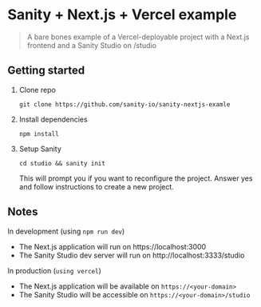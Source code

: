 # Sanity + Next.js + Vercel example

> A bare bones example of a Vercel-deployable project with a Next.js frontend and a Sanity Studio on /studio

## Getting started

1. Clone repo
    ```
    git clone https://github.com/sanity-io/sanity-nextjs-examle
    ```
1. Install dependencies
    ```
    npm install
    ```
3. Setup Sanity
    ```
    cd studio && sanity init
    ```
    This will prompt you if you want to reconfigure the project. Answer yes and follow instructions to create a new project.

## Notes
In development (using `npm run dev`)
- The Next.js application will run on https://localhost:3000
- The Sanity Studio dev server will run on http://localhost:3333/studio
 
In production (`using vercel`)
- The Next.js application will be available on `https://<your-domain>` 
- The Sanity Studio will be accessible on `https://<your-domain>/studio` 
